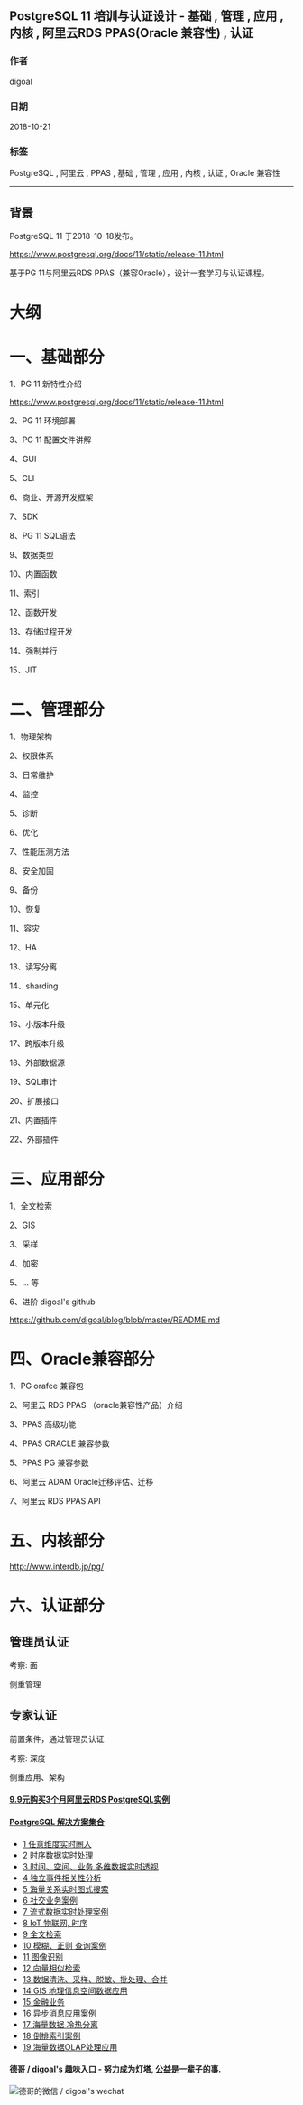 ## PostgreSQL 11 培训与认证设计 - 基础 , 管理 , 应用 , 内核 , 阿里云RDS PPAS(Oracle 兼容性) , 认证  
                                                                 
### 作者                                                                 
digoal                                                                 
                                                                 
### 日期                                                                 
2018-10-21                                                              
                                                                 
### 标签                                                                 
PostgreSQL , 阿里云 , PPAS , 基础 , 管理 , 应用 , 内核 , 认证 , Oracle 兼容性    
                                                                 
----                                                                 
                                                                 
## 背景   
PostgreSQL 11 于2018-10-18发布。  
  
https://www.postgresql.org/docs/11/static/release-11.html  
  
基于PG 11与阿里云RDS PPAS（兼容Oracle），设计一套学习与认证课程。  
  
# 大纲  
  
# 一、基础部分  
1、PG 11 新特性介绍  
  
https://www.postgresql.org/docs/11/static/release-11.html  
  
2、PG 11 环境部署  
  
3、PG 11 配置文件讲解  
  
4、GUI  
  
5、CLI  
  
6、商业、开源开发框架  
  
7、SDK  
    
8、PG 11 SQL语法  
  
9、数据类型  
  
10、内置函数  
  
11、索引  
  
12、函数开发  
  
13、存储过程开发  
  
14、强制并行  
  
15、JIT  
  
# 二、管理部分  
1、物理架构  
  
2、权限体系  
  
3、日常维护  
  
4、监控  
  
5、诊断  
  
6、优化  
  
7、性能压测方法  
  
8、安全加固  
  
9、备份  
  
10、恢复  
  
11、容灾  
  
12、HA  
  
13、读写分离  
  
14、sharding  
  
15、单元化  
  
16、小版本升级  
  
17、跨版本升级  
  
18、外部数据源  
  
19、SQL审计  
  
20、扩展接口  
  
21、内置插件  
  
22、外部插件  
  
# 三、应用部分  
  
1、全文检索  
  
2、GIS  
  
3、采样  
  
4、加密  
  
5、... 等   
  
6、进阶 digoal's github  
  
https://github.com/digoal/blog/blob/master/README.md  
  
# 四、Oracle兼容部分  
1、PG orafce 兼容包  
  
2、阿里云 RDS PPAS （oracle兼容性产品）介绍  
  
3、PPAS 高级功能   
  
4、PPAS ORACLE 兼容参数   
  
5、PPAS PG 兼容参数   
  
6、阿里云 ADAM Oracle迁移评估、迁移  
  
7、阿里云 RDS PPAS API  
  
# 五、内核部分  
http://www.interdb.jp/pg/  
  
# 六、认证部分  
## 管理员认证  
考察: 面  
  
侧重管理  
  
## 专家认证  
前置条件，通过管理员认证  
  
考察: 深度  
  
侧重应用、架构  
  
  
  
  
  
  
  
  
  
  
  
  
  
  
  
  
  
  
  
  
  
  
  
  
  
  
  
  
  
  
  
  
  
  
  
  
  
  
  
  
  
  
  
  
  
  
  
  
  
  
  
  
  
#### [9.9元购买3个月阿里云RDS PostgreSQL实例](https://www.aliyun.com/database/postgresqlactivity "57258f76c37864c6e6d23383d05714ea")
  
  
#### [PostgreSQL 解决方案集合](https://yq.aliyun.com/topic/118 "40cff096e9ed7122c512b35d8561d9c8")
- [1 任意维度实时圈人](https://yq.aliyun.com/topic/118 "40cff096e9ed7122c512b35d8561d9c8")
- [2 时序数据实时处理](https://yq.aliyun.com/topic/118 "40cff096e9ed7122c512b35d8561d9c8")
- [3 时间、空间、业务 多维数据实时透视](https://yq.aliyun.com/topic/118 "40cff096e9ed7122c512b35d8561d9c8")
- [4 独立事件相关性分析](https://yq.aliyun.com/topic/118 "40cff096e9ed7122c512b35d8561d9c8")
- [5 海量关系实时图式搜索](https://yq.aliyun.com/topic/118 "40cff096e9ed7122c512b35d8561d9c8")
- [6 社交业务案例](https://yq.aliyun.com/topic/118 "40cff096e9ed7122c512b35d8561d9c8")
- [7 流式数据实时处理案例](https://yq.aliyun.com/topic/118 "40cff096e9ed7122c512b35d8561d9c8")
- [8 IoT 物联网, 时序](https://yq.aliyun.com/topic/118 "40cff096e9ed7122c512b35d8561d9c8")
- [9 全文检索](https://yq.aliyun.com/topic/118 "40cff096e9ed7122c512b35d8561d9c8")
- [10 模糊、正则 查询案例](https://yq.aliyun.com/topic/118 "40cff096e9ed7122c512b35d8561d9c8")
- [11 图像识别](https://yq.aliyun.com/topic/118 "40cff096e9ed7122c512b35d8561d9c8")
- [12 向量相似检索](https://yq.aliyun.com/topic/118 "40cff096e9ed7122c512b35d8561d9c8")
- [13 数据清洗、采样、脱敏、批处理、合并](https://yq.aliyun.com/topic/118 "40cff096e9ed7122c512b35d8561d9c8")
- [14 GIS 地理信息空间数据应用](https://yq.aliyun.com/topic/118 "40cff096e9ed7122c512b35d8561d9c8")
- [15 金融业务](https://yq.aliyun.com/topic/118 "40cff096e9ed7122c512b35d8561d9c8")
- [16 异步消息应用案例](https://yq.aliyun.com/topic/118 "40cff096e9ed7122c512b35d8561d9c8")
- [17 海量数据 冷热分离](https://yq.aliyun.com/topic/118 "40cff096e9ed7122c512b35d8561d9c8")
- [18 倒排索引案例](https://yq.aliyun.com/topic/118 "40cff096e9ed7122c512b35d8561d9c8")
- [19 海量数据OLAP处理应用](https://yq.aliyun.com/topic/118 "40cff096e9ed7122c512b35d8561d9c8")
  
  
#### [德哥 / digoal's 趣味入口 - 努力成为灯塔, 公益是一辈子的事.](https://github.com/digoal/blog/blob/master/README.md "22709685feb7cab07d30f30387f0a9ae")
  
  
![德哥的微信 / digoal's wechat](../pic/digoal_weixin.jpg "f7ad92eeba24523fd47a6e1a0e691b59")
  
